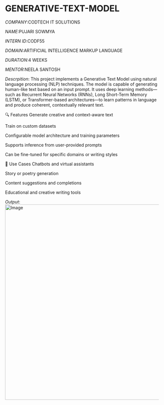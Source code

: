 # GENERATIVE-TEXT-MODEL
*COMPANY*:CODTECH IT SOLUTIONS

*NAME*:PUJARI SOWMYA

*INTERN ID*:CODF55

*DOMAIN*:ARTIFICIAL INTELLIGENCE MARKUP LANGUAGE

*DURATION*:4 WEEKS

*MENTOR*:NEELA SANTOSH

*Descrpition*:
This project implements a Generative Text Model using natural language processing (NLP) techniques. The model is capable of generating human-like text based on an input prompt. It uses deep learning methods—such as Recurrent Neural Networks (RNNs), Long Short-Term Memory (LSTM), or Transformer-based architectures—to learn patterns in language and produce coherent, contextually relevant text.

🔍 Features
Generate creative and context-aware text

Train on custom datasets

Configurable model architecture and training parameters

Supports inference from user-provided prompts

Can be fine-tuned for specific domains or writing styles

🚀 Use Cases
Chatbots and virtual assistants

Story or poetry generation

Content suggestions and completions

Educational and creative writing tools

*Output*:
<img width="639" alt="Image" src="https://github.com/user-attachments/assets/c0b247d0-8c08-4b0c-a1ca-1231f9465afd" />

